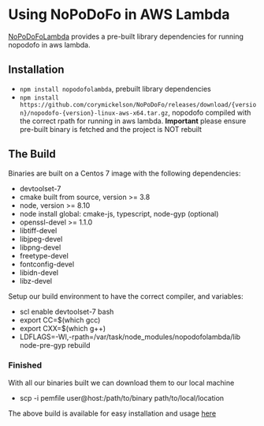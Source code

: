# Using NoPoDoFo in AWS Lambda

[NoPoDoFoLambda](https://github.com/corymickelson/NoPoDoFoLambda) provides a pre-built library dependencies for running nopodofo in aws lambda.

## Installation
 - `npm install nopodofolambda`, prebuilt library dependencies
 - `npm install https://github.com/corymickelson/NoPoDoFo/releases/download/{version}/nopodofo-{version}-linux-aws-x64.tar.gz`, nopodofo compiled with the correct rpath for running in aws lambda. __Important__ please ensure pre-built binary is fetched and the project is NOT rebuilt 

## The Build
Binaries are built on a Centos 7 image with the following dependencies:
 - devtoolset-7
 - cmake built from source, version >= 3.8
 - node, version >= 8.10
 - node install global: cmake-js, typescript, node-gyp (optional)
 - openssl-devel >= 1.1.0
 - libtiff-devel
 - libjpeg-devel
 - libpng-devel
 - freetype-devel
 - fontconfig-devel
 - libidn-devel
 - libz-devel

Setup our build environment to have the correct compiler, and variables:
 - scl enable devtoolset-7 bash
 - export CC=$(which gcc)
 - export CXX=$(which g++)
 - LDFLAGS=-Wl,-rpath=/var/task/node_modules/nopodofolambda/lib node-pre-gyp rebuild

### Finished

With all our binaries built we can download them to our local machine
 - scp -i pemfile user@host:/path/to/binary path/to/local/location

The above build is available for easy installation and usage [here](https://github.com/corymickelson/NoPoDoFoLambda)
